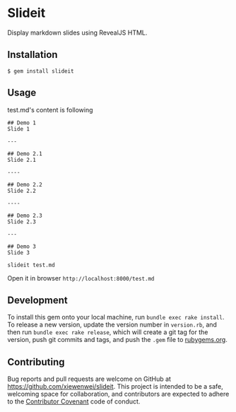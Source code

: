 # Slideit

Display markdown slides using RevealJS HTML.

## Installation

    $ gem install slideit

## Usage

test.md's content is following

```
## Demo 1
Slide 1

---

## Demo 2.1
Slide 2.1

----

## Demo 2.2
Slide 2.2

----

## Demo 2.3
Slide 2.3

---

## Demo 3
Slide 3
```

```
slideit test.md
```

Open it in browser
`http://localhost:8000/test.md`

## Development

To install this gem onto your local machine, run `bundle exec rake install`. To release a new version, update the version number in `version.rb`, and then run `bundle exec rake release`, which will create a git tag for the version, push git commits and tags, and push the `.gem` file to [rubygems.org](https://rubygems.org).

## Contributing

Bug reports and pull requests are welcome on GitHub at https://github.com/xiewenwei/slideit. This project is intended to be a safe, welcoming space for collaboration, and contributors are expected to adhere to the [Contributor Covenant](http://contributor-covenant.org) code of conduct.

